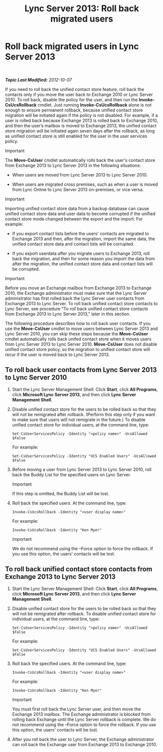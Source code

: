 ﻿---
title: 'Lync Server 2013: Roll back migrated users'
TOCTitle: Roll back migrated users
ms:assetid: bfabaf0b-9a42-4057-b729-a7ab9eee8c72
ms:mtpsurl: https://technet.microsoft.com/en-us/library/JJ205224(v=OCS.15)
ms:contentKeyID: 48185286
ms.date: 07/23/2014
mtps_version: v=OCS.15
---

<div data-xmlns="http://www.w3.org/1999/xhtml">

<div class="topic" data-xmlns="http://www.w3.org/1999/xhtml" data-msxsl="urn:schemas-microsoft-com:xslt" data-cs="http://msdn.microsoft.com/en-us/">

<div data-asp="http://msdn2.microsoft.com/asp">

# Roll back migrated users in Lync Server 2013

</div>

<div id="mainSection">

<div id="mainBody">

<span> </span>

_**Topic Last Modified:** 2012-10-07_

If you need to roll back the unified contact store feature, roll back the contacts only if you move the user back to Exchange 2010 or Lync Server 2010. To roll back, disable the policy for the user, and then run the **Invoke-CsUcsRollback** cmdlet. Just running **Invoke-CsUcsRollback** alone is not enough to ensure permanent rollback, because unified contact store migration will be initiated again if the policy is not disabled. For example, if a user is rolled back because Exchange 2013 is rolled back to Exchange 2010, and then the user’s mailbox is moved to Exchange 2013, the unified contact store migration will be initiated again seven days after the rollback, as long as unified contact store is still enabled for the user in the user services policy.

<div>


> [!IMPORTANT]  
> The <STRONG>Move-CsUser</STRONG> cmdlet automatically rolls back the user's contact store from Exchange 2013 to Lync Server 2013 in the following situations: 
> <UL>
> <LI>
> <P>When users are moved from Lync Server 2013 to Lync Server 2010.</P>
> <LI>
> <P>When users are migrated cross premises, such as when a user is moved from Lync Online to Lync Server 2013 on-premises, or vice versa.</P></LI></UL>



</div>

<div>


> [!IMPORTANT]  
> Importing unified contact store data from a backup database can cause unified contact store data and user data to become corrupted if the unified contact store mode changed between the export and the import. For example: 
> <UL>
> <LI>
> <P>If you export contact lists before the users' contacts are migrated to Exchange 2013 and then, after the migration, import the same data, the unified contact store data and contact lists will be corrupted.</P>
> <LI>
> <P>If you export userdata after you migrate users to Exchange 2013, roll back the migration, and then for some reason you import the data from after the migration, the unified contact store data and contact lists will be corrupted.</P></LI></UL>



</div>

<div>


> [!IMPORTANT]  
> Before you move an Exchange mailbox from Exchange 2013 to Exchange 2010, the Exchange administrator must make sure that the Lync Server administrator has first rolled back the Lync Server user contacts from Exchange 2013 to Lync Server. To roll back unified contact store contacts to Lync Server, see procedure "To roll back unified contact store contacts from Exchange 2013 to Lync Server 2013," later in this section.



</div>

The following procedure describes how to roll back user contacts. If you use the **Move-CsUser** cmdlet to move users between Lync Server 2013 and Lync Server 2010, you can skip these steps because the **Move-CsUser** cmdlet automatically rolls back unifed contact store when it moves users from Lync Server 2013 to Lync Server 2010. **Move-CsUser** does not disable unified contact store policy, so the migration to unified contact store will recur if the user is moved back to Lync Server 2013.

<div>

## To roll back user contacts from Lync Server 2013 to Lync Server 2010

1.  Start the Lync Server Management Shell: Click **Start**, click **All Programs**, click **Microsoft Lync Server 2013**, and then click **Lync Server Management Shell**.

2.  Disable unified contact store for the users to be rolled back so that they will not be remigrated after rollback. (Perform this step only if you want to make sure that users will not remigrate in the future.) To disable unified contact store for individual users, at the command line, type:
    
        Set-CsUserServicesPolicy -Identity "<policy name>" -UcsAllowed $False
    
    For example:
    
        Set-CsUserServicesPolicy -Identity "UCS Enabled Users" -UcsAllowed $False

3.  Before moving a user from Lync Server 2013 to Lync Server 2010, roll back the Buddy List for the specified users on Lync Server.
    
    <div>
    

    > [!IMPORTANT]  
    > If this step is omitted, the Buddy List will be lost.

    
    </div>

4.  Roll back the specified users. At the command line, type:
    
        Invoke-CsUcsRollback -Identity "<user display name>"
    
    For example:
    
        Invoke-CsUcsRollback -Identity "Ken Myer"
    
    <div>
    

    > [!IMPORTANT]  
    > We do not recommend using the –Force option to force the rollback. If you use this option, the users' contacts will be lost.

    
    </div>

</div>

<div>

## To roll back unified contact store contacts from Exchange 2013 to Lync Server 2013

1.  Start the Lync Server Management Shell: Click **Start**, click **All Programs**, click **Microsoft Lync Server 2013**, and then click **Lync Server Management Shell**.

2.  Disable unified contact store for the users to be rolled back so that they will not be remigrated after rollback. To disable unified contact store for individual users, at the command line, type:
    
        Set-CsUserServicesPolicy -Identity "<policy name>" -UcsAllowed $False
    
    For example:
    
        Set-CsUserServicesPolicy -Identity "UCS Enabled Users" -UcsAllowed $False

3.  Roll back the specified users. At the command line, type:
    
        Invoke-CsUcsRollback -Identity "<user display name>"
    
    For example:
    
        Invoke-CsUcsRollback -Identity "Ken Myer"
    
    <div>
    

    > [!IMPORTANT]  
    > You must first roll back the Lync Server user, and then move the Exchange 2013 mailbox. The Exchange administrator is blocked from rolling back Exchange until the Lync Server rollback is complete. We do not recommend using the –Force option to force the rollback. If you use this option, the users' contacts will be lost.

    
    </div>

4.  After you roll back the user to Lync Server, the Exchange administrator can roll back the Exchange user from Exchange 2013 to Exchange 2010.

</div>

</div>

<span> </span>

</div>

</div>

</div>

